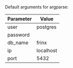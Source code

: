 Default arguments for argparse:

|Parameter  | Value     |
|-----------|-----------|
|user       |postgres   |
|password   |           |
|db_name    |frinx      |
|ip         |localhost  |
|port       |5432       |